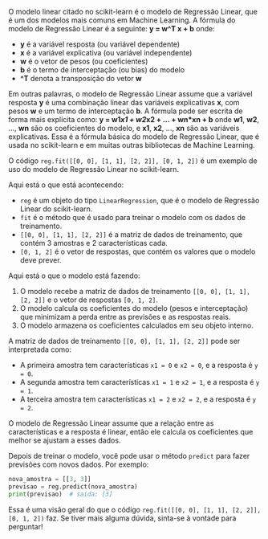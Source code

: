 
O modelo linear citado no scikit-learn é o modelo de Regressão Linear, que é um dos modelos mais comuns em Machine Learning.
A fórmula do modelo de Regressão Linear é a seguinte:
**y = w^T x + b**
onde:
* **y** é a variável resposta (ou variável dependente)
* **x** é a variável explicativa (ou variável independente)
* **w** é o vetor de pesos (ou coeficientes) 
* **b** é o termo de interceptação (ou bias) do modelo
* **^T** denota a transposição do vetor **w**

Em outras palavras, o modelo de Regressão Linear assume que a variável resposta **y** é uma combinação linear das variáveis explicativas **x**, com pesos **w** e um termo de interceptação **b**.
A fórmula pode ser escrita de forma mais explícita como:
**y = w1*x1 + w2*x2 + ... + wn\*xn + b**
onde **w1**, **w2**, ..., **wn** são os coeficientes do modelo, e **x1**, **x2**, ..., **xn** são as variáveis explicativas.
Essa é a fórmula básica do modelo de Regressão Linear, que é usada no scikit-learn e em muitas outras bibliotecas de Machine Learning.





O código `reg.fit([[0, 0], [1, 1], [2, 2]], [0, 1, 2])` é um exemplo de uso do modelo de Regressão Linear no scikit-learn.

Aqui está o que está acontecendo:

* `reg` é um objeto do tipo `LinearRegression`, que é o modelo de Regressão Linear do scikit-learn.
* `fit` é o método que é usado para treinar o modelo com os dados de treinamento.
* `[[0, 0], [1, 1], [2, 2]]` é a matriz de dados de treinamento, que contém 3 amostras e 2 características cada.
* `[0, 1, 2]` é o vetor de respostas, que contém os valores que o modelo deve prever.

Aqui está o que o modelo está fazendo:

1. O modelo recebe a matriz de dados de treinamento `[[0, 0], [1, 1], [2, 2]]` e o vetor de respostas `[0, 1, 2]`.
2. O modelo calcula os coeficientes do modelo (pesos e interceptação) que minimizam a perda entre as previsões e as respostas reais.
3. O modelo armazena os coeficientes calculados em seu objeto interno.

A matriz de dados de treinamento `[[0, 0], [1, 1], [2, 2]]` pode ser interpretada como:

* A primeira amostra tem características `x1 = 0` e `x2 = 0`, e a resposta é `y = 0`.
* A segunda amostra tem características `x1 = 1` e `x2 = 1`, e a resposta é `y = 1`.
* A terceira amostra tem características `x1 = 2` e `x2 = 2`, e a resposta é `y = 2`.

O modelo de Regressão Linear assume que a relação entre as características e a resposta é linear, então ele calcula os coeficientes que melhor se ajustam a esses dados.

Depois de treinar o modelo, você pode usar o método `predict` para fazer previsões com novos dados. Por exemplo:
```python
nova_amostra = [[3, 3]]
previsao = reg.predict(nova_amostra)
print(previsao)  # saída: [3]
```
Essa é uma visão geral do que o código `reg.fit([[0, 0], [1, 1], [2, 2]], [0, 1, 2])` faz. Se tiver mais alguma dúvida, sinta-se à vontade para perguntar!